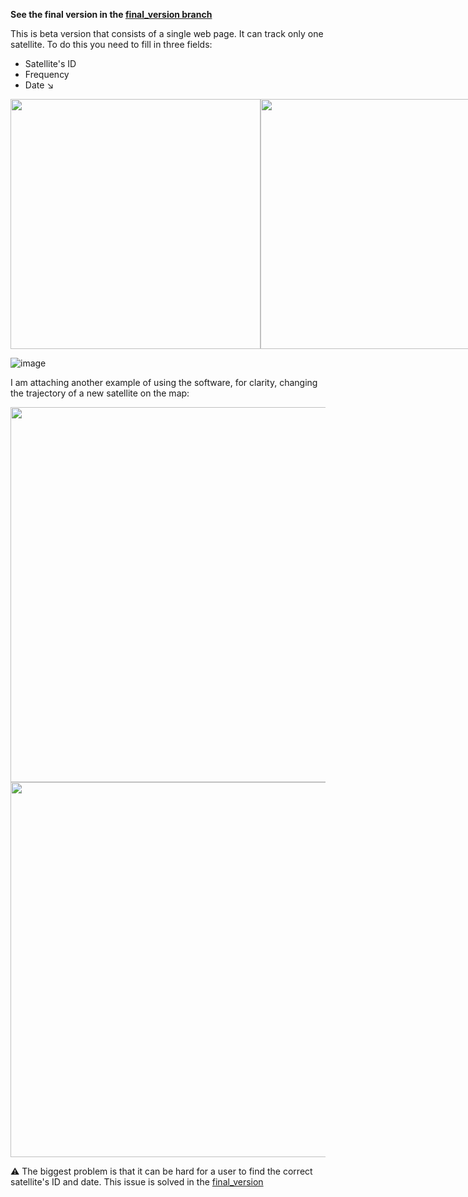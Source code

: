<b>See the final version in the [final_version branch](https://github.com/5724gnvasya/Tracking-satellites-based-on-TLE-data)</b>


This is beta version that consists of a single web page. It can track only one satellite. To do this you need to fill in three fields:
* Satellite's ID
* Frequency
* Date
  ↘️

<div style="display: flex; justify-content: space-between;">
  <img src="https://github.com/5724gnvasya/Tracking-satellites-based-on-TLE-data/assets/110739884/501399f3-0951-4e2e-bce1-5db42ce66b4e" width="400">
  <img src="https://github.com/5724gnvasya/Tracking-satellites-based-on-TLE-data/assets/110739884/e8c6b468-3c07-4b99-aac4-2de18797bce3" width="400">
</div>


![image](https://github.com/5724gnvasya/Tracking-satellites-based-on-TLE-data/assets/110739884/1c68360a-0234-490a-8fcb-993493b96be4)

I am attaching another example of using the software, for clarity, changing the trajectory of a new satellite on the map:

<img style="display: block; margin: 0 auto;" src="https://github.com/5724gnvasya/Tracking-satellites-based-on-TLE-data/assets/110739884/5b2bb556-018a-4127-8e39-a54814e1409f" width="600">
<img src="https://github.com/5724gnvasya/Tracking-satellites-based-on-TLE-data/assets/110739884/ea44be8c-0af4-4412-a58b-1b3ec891699c" width="600">

⚠️ The biggest problem is that it can be hard for a user to find the correct satellite's ID and date. This issue is solved in the [final_version](https://github.com/5724gnvasya/Tracking-satellites-based-on-TLE-data)



